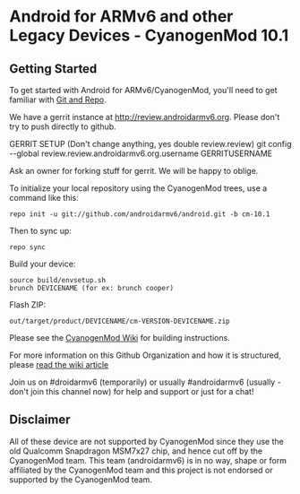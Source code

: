 Android for ARMv6 and other Legacy Devices - CyanogenMod 10.1
===========

Getting Started
---------------

To get started with Android for ARMv6/CyanogenMod, you'll need to get
familiar with [Git and Repo](http://source.android.com/source/developing.html).

We have a gerrit instance at http://review.androidarmv6.org.
Please don't try to push directly to github.

GERRIT SETUP (Don't change anything, yes double review.review)
git config --global review.review.androidarmv6.org.username GERRITUSERNAME


Ask an owner for forking stuff for gerrit. We will be happy to oblige.


To initialize your local repository using the CyanogenMod trees, use a command like this:

    repo init -u git://github.com/androidarmv6/android.git -b cm-10.1

Then to sync up:

    repo sync

Build your device:

    source build/envsetup.sh
    brunch DEVICENAME (for ex: brunch cooper)

Flash ZIP:

    out/target/product/DEVICENAME/cm-VERSION-DEVICENAME.zip


Please see the [CyanogenMod Wiki](http://wiki.cyanogenmod.org/) for building instructions.

For more information on this Github Organization and how it is structured, 
please [read the wiki article](http://wiki.cyanogenmod.org/index.php/Github_Organization)

Join us on #droidarmv6 (temporarily) or usually #androidarmv6 (usually - don't join this channel now) for help and support or just for a chat!

Disclaimer
--------

All of these device are not supported by CyanogenMod since they use the old Qualcomm
Snapdragon MSM7x27 chip, and hence cut off by the CyanogenMod team. This team (androidarmv6)
is in no way, shape or form affiliated by the CyanogenMod team and this project is not
endorsed or supported by the CyanogenMod team.
